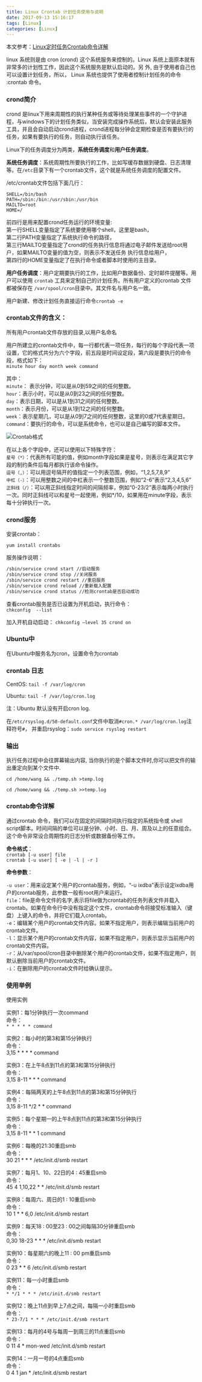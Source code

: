 ```yaml
---
title: Linux Crontab 计划任务使用与说明
date: 2017-09-13 15:16:17
tags: [Linux]
categories: [Linux]
---
```



本文参考：[Linux定时任务Crontab命令详解](http://www.cnblogs.com/intval/p/5763929.html)

linux 系统则是由 cron (crond) 这个系统服务来控制的。Linux 系统上面原本就有非常多的计划性工作，因此这个系统服务是默认启动的。另 外, 由于使用者自己也可以设置计划任务，所以， Linux 系统也提供了使用者控制计划任务的命令 :crontab 命令。

### crond简介

crond 是linux下用来周期性的执行某种任务或等待处理某些事件的一个守护进程，与windows下的计划任务类似，当安装完成操作系统后，默认会安装此服务 工具，并且会自动启动crond进程，crond进程每分钟会定期检查是否有要执行的任务，如果有要执行的任务，则自动执行该任务。

Linux下的任务调度分为两类，**系统任务调度**和**用户任务调度**。

**系统任务调度**：系统周期性所要执行的工作，比如写缓存数据到硬盘、日志清理等。在`/etc`目录下有一个crontab文件，这个就是系统任务调度的配置文件。

/etc/crontab文件包括下面几行：  
```
SHELL=/bin/bash
PATH=/sbin:/bin:/usr/sbin:/usr/bin
MAILTO=root
HOME=/
```

前四行是用来配置crond任务运行的环境变量:  
第一行SHELL变量指定了系统要使用哪个shell，这里是bash，  
第二行PATH变量指定了系统执行命令的路径，  
第三行MAILTO变量指定了crond的任务执行信息将通过电子邮件发送给root用户，如果MAILTO变量的值为空，则表示不发送任务 执行信息给用户，  
第四行的HOME变量指定了在执行命令或者脚本时使用的主目录。  


**用户任务调度**：用户定期要执行的工作，比如用户数据备份、定时邮件提醒等。用户可以使用 `crontab` 工具来定制自己的计划任务。所有用户定义的crontab 文件都被保存在 `/var/spool/cron`目录中。其文件名与用户名一致。

用户新建、修改计划任务直接运行命令`crontab -e`



### crontab文件的含义：

所有用户crontab文件存放的目录,以用户名命名

用户所建立的crontab文件中，每一行都代表一项任务，每行的每个字段代表一项设置，它的格式共分为六个字段，前五段是时间设定段，第六段是要执行的命令段，格式如下：  
`minute hour day month week command`

其中：  
`minute`： 表示分钟，可以是从0到59之间的任何整数。  
`hour`：表示小时，可以是从0到23之间的任何整数。  
`day`：表示日期，可以是从1到31之间的任何整数。  
`month`：表示月份，可以是从1到12之间的任何整数。  
`week`：表示星期几，可以是从0到7之间的任何整数，这里的0或7代表星期日。  
`command`：要执行的命令，可以是系统命令，也可以是自己编写的脚本文件。  

![Crontab格式](/sourcepictures/2017/09/13/crontab.png)

在以上各个字段中，还可以使用以下特殊字符：  
`星号（*）`：代表所有可能的值，例如month字段如果是星号，则表示在满足其它字段的制约条件后每月都执行该命令操作。  
`逗号（,）`：可以用逗号隔开的值指定一个列表范围，例如，“1,2,5,7,8,9”  
`中杠（-）`：可以用整数之间的中杠表示一个整数范围，例如“2-6”表示“2,3,4,5,6”  
`正斜线（/）`：可以用正斜线指定时间的间隔频率，例如“0-23/2”表示每两小时执行一次。同时正斜线可以和星号一起使用，例如*/10，如果用在minute字段，表示每十分钟执行一次。

### crond服务

安装crontab：  

`yum install crontabs`

服务操作说明：  
```bash
/sbin/service crond start //启动服务  
/sbin/service crond stop //关闭服务
/sbin/service crond restart //重启服务
/sbin/service crond reload //重新载入配置
/sbin/service crond status //检测crontab是否启动成功
```

查看crontab服务是否已设置为开机启动，执行命令：  
`chkconfig  --list`

加入开机自动启动：
`chkconfig –level 35 crond on`

### Ubuntu中
在Ubuntu中服务名为cron，设置命令为crontab


### crontab 日志
CentOS: `tail -f /var/log/cron`

Ubuntu: `tail -f /var/log/cron.log`

注：Ubuntu 默认没有开启cron log.

在`/etc/rsyslog.d/50-default.conf`文件中取消`#cron.* /var/log/cron.log`注释符号`#`， 并重启rsyslog：`sudo service rsyslog restart`

### 输出

执行任务过程中会往屏幕输出内容, 当你执行的是个脚本文件时,你可以把文件的输出重定向到某个文件中.

`cd /home/wang && ./temp.sh >temp.log`

`cd /home/wang && ./temp.sh >>temp.log`

### crontab命令详解

通过crontab 命令，我们可以在固定的间隔时间执行指定的系统指令或 shell script脚本。时间间隔的单位可以是分钟、小时、日、月、周及以上的任意组合。这个命令非常设合周期性的日志分析或数据备份等工作。

**命令格式**：  
`crontab [-u user] file`  
`crontab [-u user] [ -e | -l | -r ]`

**命令参数**：

`-u user`：用来设定某个用户的crontab服务，例如，“-u ixdba”表示设定ixdba用户的crontab服务，此参数一般有root用户来运行。  
`file`：file是命令文件的名字,表示将file做为crontab的任务列表文件并载入crontab。如果在命令行中没有指定这个文件，crontab命令将接受标准输入（键盘）上键入的命令，并将它们载入crontab。  
`-e`：编辑某个用户的crontab文件内容。如果不指定用户，则表示编辑当前用户的crontab文件。  
`-l`：显示某个用户的crontab文件内容，如果不指定用户，则表示显示当前用户的crontab文件内容。  
`-r`：从/var/spool/cron目录中删除某个用户的crontab文件，如果不指定用户，则默认删除当前用户的crontab文件。  
`-i`：在删除用户的crontab文件时给确认提示。

### 使用举例

使用实例

实例1：每1分钟执行一次command  
命令：  
`* * * * * command  `

实例2：每小时的第3和第15分钟执行  
命令：  
3,15 * * * * command  

实例3：在上午8点到11点的第3和第15分钟执行  
命令：  
3,15 8-11 * * * command  

实例4：每隔两天的上午8点到11点的第3和第15分钟执行  
命令：  
3,15 8-11 */2 * * command  

实例5：每个星期一的上午8点到11点的第3和第15分钟执行  
命令：  
3,15 8-11 * * 1 command  

实例6：每晚的21:30重启smb   
命令：  
30 21 * * * /etc/init.d/smb restart

实例7：每月1、10、22日的4 : 45重启smb   
命令：  
45 4 1,10,22 * * /etc/init.d/smb restart  

实例8：每周六、周日的1 : 10重启smb  
命令：  
10 1 * * 6,0 /etc/init.d/smb restart  

实例9：每天18 : 00至23 : 00之间每隔30分钟重启smb   
命令：  
0,30 18-23 * * * /etc/init.d/smb restart  

实例10：每星期六的晚上11 : 00 pm重启smb   
命令：  
0 23 * * 6 /etc/init.d/smb restart  

实例11：每一小时重启smb   
命令：  
`* */1 * * * /etc/init.d/smb restart  `

实例12：晚上11点到早上7点之间，每隔一小时重启smb   
命令：  
`* 23-7/1 * * * /etc/init.d/smb restart  `

实例13：每月的4号与每周一到周三的11点重启smb   
命令：  
0 11 4 * mon-wed /etc/init.d/smb restart  

实例14：一月一号的4点重启smb   
命令：  
0 4 1 jan * /etc/init.d/smb restart




